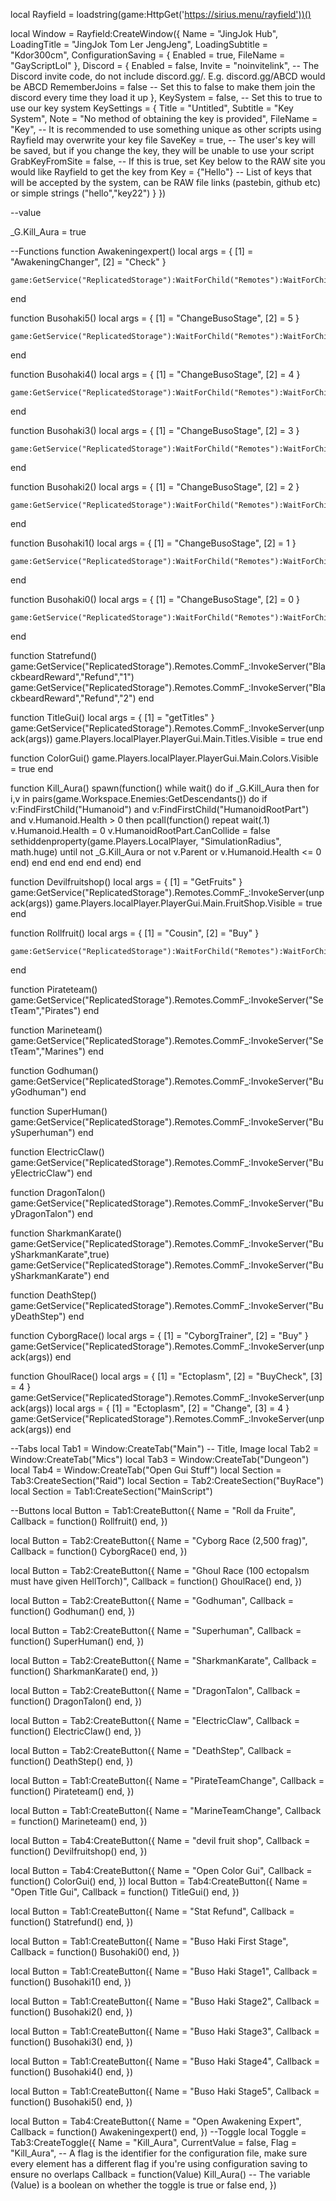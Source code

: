 local Rayfield = loadstring(game:HttpGet('https://sirius.menu/rayfield'))()

local Window = Rayfield:CreateWindow({
    Name = "JingJok Hub",
    LoadingTitle = "JingJok Tom Ler JengJeng",
    LoadingSubtitle = "Kdor300cm",
    ConfigurationSaving = {
       Enabled = true,
       FileName = "GayScriptLol"
    },
    Discord = {
       Enabled = false,
       Invite = "noinvitelink", -- The Discord invite code, do not include discord.gg/. E.g. discord.gg/ABCD would be ABCD
       RememberJoins = false -- Set this to false to make them join the discord every time they load it up
    },
    KeySystem = false, -- Set this to true to use our key system
    KeySettings = {
       Title = "Untitled",
       Subtitle = "Key System",
       Note = "No method of obtaining the key is provided",
       FileName = "Key", -- It is recommended to use something unique as other scripts using Rayfield may overwrite your key file
       SaveKey = true, -- The user's key will be saved, but if you change the key, they will be unable to use your script
       GrabKeyFromSite = false, -- If this is true, set Key below to the RAW site you would like Rayfield to get the key from
       Key = {"Hello"} -- List of keys that will be accepted by the system, can be RAW file links (pastebin, github etc) or simple strings ("hello","key22")
    }
 })


--value

_G.Kill_Aura = true

--Functions
function Awakeningexpert()
    local args = {
        [1] = "AwakeningChanger",
        [2] = "Check"
    }
    
    game:GetService("ReplicatedStorage"):WaitForChild("Remotes"):WaitForChild("CommF_"):InvokeServer(unpack(args))
end

function Busohaki5()
    local args = {
        [1] = "ChangeBusoStage",
        [2] = 5
    }
    
    game:GetService("ReplicatedStorage"):WaitForChild("Remotes"):WaitForChild("CommF_"):InvokeServer(unpack(args))
end

function Busohaki4()
    local args = {
        [1] = "ChangeBusoStage",
        [2] = 4
    }
    
    game:GetService("ReplicatedStorage"):WaitForChild("Remotes"):WaitForChild("CommF_"):InvokeServer(unpack(args))
end

function Busohaki3()
    local args = {
        [1] = "ChangeBusoStage",
        [2] = 3
    }
    
    game:GetService("ReplicatedStorage"):WaitForChild("Remotes"):WaitForChild("CommF_"):InvokeServer(unpack(args))
end

function Busohaki2()
    local args = {
        [1] = "ChangeBusoStage",
        [2] = 2
    }
    
    game:GetService("ReplicatedStorage"):WaitForChild("Remotes"):WaitForChild("CommF_"):InvokeServer(unpack(args))
end

function Busohaki1()
    local args = {
        [1] = "ChangeBusoStage",
        [2] = 1
    }
    
    game:GetService("ReplicatedStorage"):WaitForChild("Remotes"):WaitForChild("CommF_"):InvokeServer(unpack(args))
end

function Busohaki0()
    local args = {
        [1] = "ChangeBusoStage",
        [2] = 0
    }
    
    game:GetService("ReplicatedStorage"):WaitForChild("Remotes"):WaitForChild("CommF_"):InvokeServer(unpack(args))
end

function Statrefund()
    game:GetService("ReplicatedStorage").Remotes.CommF_:InvokeServer("BlackbeardReward","Refund","1")
    game:GetService("ReplicatedStorage").Remotes.CommF_:InvokeServer("BlackbeardReward","Refund","2")
end

function TitleGui()
    local args = {
        [1] = "getTitles"
    }
    game:GetService("ReplicatedStorage").Remotes.CommF_:InvokeServer(unpack(args))
    game.Players.localPlayer.PlayerGui.Main.Titles.Visible = true
end

function ColorGui()
    game.Players.localPlayer.PlayerGui.Main.Colors.Visible = true
end
  

function Kill_Aura()
    spawn(function()
        while wait() do
            if _G.Kill_Aura then
                for i,v in pairs(game.Workspace.Enemies:GetDescendants()) do
                    if v:FindFirstChild("Humanoid") and v:FindFirstChild("HumanoidRootPart") and v.Humanoid.Health > 0 then
                        pcall(function()
                            repeat wait(.1)
                                v.Humanoid.Health = 0
                                v.HumanoidRootPart.CanCollide = false
                                sethiddenproperty(game.Players.LocalPlayer, "SimulationRadius", math.huge)
                            until not _G.Kill_Aura  or not v.Parent or v.Humanoid.Health <= 0
                        end)
                    end
                end
            end
        end
    end)
end
                
function Devilfruitshop()
    local args = {
        [1] = "GetFruits"
    }
    game:GetService("ReplicatedStorage").Remotes.CommF_:InvokeServer(unpack(args))
    game.Players.localPlayer.PlayerGui.Main.FruitShop.Visible = true
end

function Rollfruit()
    local args = {
        [1] = "Cousin",
        [2] = "Buy"
    }
    
    game:GetService("ReplicatedStorage"):WaitForChild("Remotes"):WaitForChild("CommF_"):InvokeServer(unpack(args))
end

function Pirateteam()
    game:GetService("ReplicatedStorage").Remotes.CommF_:InvokeServer("SetTeam","Pirates")
end
    
function Marineteam()
    game:GetService("ReplicatedStorage").Remotes.CommF_:InvokeServer("SetTeam","Marines")
end
    
function Godhuman()
    game:GetService("ReplicatedStorage").Remotes.CommF_:InvokeServer("BuyGodhuman")
end

function SuperHuman()
    game:GetService("ReplicatedStorage").Remotes.CommF_:InvokeServer("BuySuperhuman")
end

function ElectricClaw()
    game:GetService("ReplicatedStorage").Remotes.CommF_:InvokeServer("BuyElectricClaw")
end

function DragonTalon()
    game:GetService("ReplicatedStorage").Remotes.CommF_:InvokeServer("BuyDragonTalon")
end

function SharkmanKarate()
    game:GetService("ReplicatedStorage").Remotes.CommF_:InvokeServer("BuySharkmanKarate",true)
	game:GetService("ReplicatedStorage").Remotes.CommF_:InvokeServer("BuySharkmanKarate")
end

function DeathStep()
    game:GetService("ReplicatedStorage").Remotes.CommF_:InvokeServer("BuyDeathStep")
end


function CyborgRace()
    local args = {
        [1] = "CyborgTrainer",
        [2] = "Buy"
    }
    game:GetService("ReplicatedStorage").Remotes.CommF_:InvokeServer(unpack(args))
end

function GhoulRace()
    local args = {
        [1] = "Ectoplasm",
        [2] = "BuyCheck",
        [3] = 4
    }
    game:GetService("ReplicatedStorage").Remotes.CommF_:InvokeServer(unpack(args))
    local args = {
        [1] = "Ectoplasm",
        [2] = "Change",
        [3] = 4
    }
    game:GetService("ReplicatedStorage").Remotes.CommF_:InvokeServer(unpack(args))
end




--Tabs
 local Tab1 = Window:CreateTab("Main") -- Title, Image
 local Tab2 = Window:CreateTab("Mics")
 local Tab3 = Window:CreateTab("Dungeon")
 local Tab4 = Window:CreateTab("Open Gui Stuff")
 local Section = Tab3:CreateSection("Raid")
 local Section = Tab2:CreateSection("BuyRace")
 local Section = Tab1:CreateSection("MainScript")


--Buttons
 local Button = Tab1:CreateButton({
    Name = "Roll da Fruite",
    Callback = function()
            Rollfruit()
    end,
 })

 local Button = Tab2:CreateButton({
    Name = "Cyborg Race (2,500 frag)",
    Callback = function()
            CyborgRace()
    end,
 })

local Button = Tab2:CreateButton({
    Name = "Ghoul Race (100 ectopalsm must have given HellTorch)",
    Callback = function()
            GhoulRace()
    end,
})

local Button = Tab2:CreateButton({
    Name = "Godhuman",
    Callback = function()
            Godhuman()
    end,
})

local Button = Tab2:CreateButton({
    Name = "Superhuman",
    Callback = function()
            SuperHuman()
    end,
})

local Button = Tab2:CreateButton({
    Name = "SharkmanKarate",
    Callback = function()
            SharkmanKarate()
    end,
})

local Button = Tab2:CreateButton({
    Name = "DragonTalon",
    Callback = function()
            DragonTalon()
    end,
})

local Button = Tab2:CreateButton({
    Name = "ElectricClaw",
    Callback = function()
            ElectricClaw()
    end,
})

local Button = Tab2:CreateButton({
    Name = "DeathStep",
    Callback = function()
            DeathStep()
    end,
})

local Button = Tab1:CreateButton({
    Name = "PirateTeamChange",
    Callback = function()
            Pirateteam()
    end,
})

local Button = Tab1:CreateButton({
    Name = "MarineTeamChange",
    Callback = function()
            Marineteam()
    end,
})

local Button = Tab4:CreateButton({
    Name = "devil fruit shop",
    Callback = function()
            Devilfruitshop()
    end,
})

local Button = Tab4:CreateButton({
    Name = "Open Color Gui",
    Callback = function()
            ColorGui()
    end,
})
local Button = Tab4:CreateButton({
    Name = "Open Title Gui",
    Callback = function()
            TitleGui()
    end,
})

local Button = Tab1:CreateButton({
    Name = "Stat Refund",
    Callback = function()
            Statrefund()
    end,
})

local Button = Tab1:CreateButton({
    Name = "Buso Haki First Stage",
    Callback = function()
            Busohaki0()
    end,
})

local Button = Tab1:CreateButton({
    Name = "Buso Haki Stage1",
    Callback = function()
            Busohaki1()
    end,
})

local Button = Tab1:CreateButton({
    Name = "Buso Haki Stage2",
    Callback = function()
            Busohaki2()
    end,
})

local Button = Tab1:CreateButton({
    Name = "Buso Haki Stage3",
    Callback = function()
            Busohaki3()
    end,
})

local Button = Tab1:CreateButton({
    Name = "Buso Haki Stage4",
    Callback = function()
            Busohaki4()
    end,
})

local Button = Tab1:CreateButton({
    Name = "Buso Haki Stage5",
    Callback = function()
            Busohaki5()
    end,
})

local Button = Tab4:CreateButton({
    Name = "Open Awakening Expert",
    Callback = function()
            Awakeningexpert()
    end,
})
--Toggle
local Toggle = Tab3:CreateToggle({
    Name = "Kill_Aura",
    CurrentValue = false,
    Flag = "Kill_Aura", -- A flag is the identifier for the configuration file, make sure every element has a different flag if you're using configuration saving to ensure no overlaps
    Callback = function(Value)
            Kill_Aura()
    -- The variable (Value) is a boolean on whether the toggle is true or false
    end,
 })



